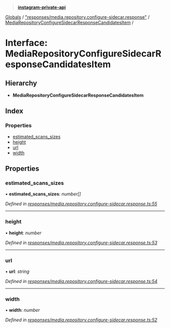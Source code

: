 > **[instagram-private-api](../README.md)**

[Globals](../README.md) / ["responses/media.repository.configure-sidecar.response"](../modules/_responses_media_repository_configure_sidecar_response_.md) / [MediaRepositoryConfigureSidecarResponseCandidatesItem](_responses_media_repository_configure_sidecar_response_.mediarepositoryconfiguresidecarresponsecandidatesitem.md) /

# Interface: MediaRepositoryConfigureSidecarResponseCandidatesItem

## Hierarchy

* **MediaRepositoryConfigureSidecarResponseCandidatesItem**

## Index

### Properties

* [estimated_scans_sizes](_responses_media_repository_configure_sidecar_response_.mediarepositoryconfiguresidecarresponsecandidatesitem.md#estimated_scans_sizes)
* [height](_responses_media_repository_configure_sidecar_response_.mediarepositoryconfiguresidecarresponsecandidatesitem.md#height)
* [url](_responses_media_repository_configure_sidecar_response_.mediarepositoryconfiguresidecarresponsecandidatesitem.md#url)
* [width](_responses_media_repository_configure_sidecar_response_.mediarepositoryconfiguresidecarresponsecandidatesitem.md#width)

## Properties

###  estimated_scans_sizes

• **estimated_scans_sizes**: *number[]*

*Defined in [responses/media.repository.configure-sidecar.response.ts:55](https://github.com/dilame/instagram-private-api/blob/3e16058/src/responses/media.repository.configure-sidecar.response.ts#L55)*

___

###  height

• **height**: *number*

*Defined in [responses/media.repository.configure-sidecar.response.ts:53](https://github.com/dilame/instagram-private-api/blob/3e16058/src/responses/media.repository.configure-sidecar.response.ts#L53)*

___

###  url

• **url**: *string*

*Defined in [responses/media.repository.configure-sidecar.response.ts:54](https://github.com/dilame/instagram-private-api/blob/3e16058/src/responses/media.repository.configure-sidecar.response.ts#L54)*

___

###  width

• **width**: *number*

*Defined in [responses/media.repository.configure-sidecar.response.ts:52](https://github.com/dilame/instagram-private-api/blob/3e16058/src/responses/media.repository.configure-sidecar.response.ts#L52)*